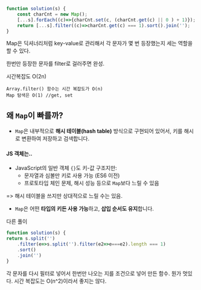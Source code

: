 ```js
function solution(s) {
    const charCnt = new Map();
    [...s].forEach((c)=>{charCnt.set(c, (charCnt.get(c) || 0 ) + 1)});
    return [...s].filter((c)=>charCnt.get(c) === 1).sort().join('');
}
```

Map은 딕셔너리처럼 key-value로 관리해서
각 문자가 몇 번 등장했는지 세는 역할을 할 수 있다.

한번만 등장한 문자를 filter로 걸러주면 완성.

시간복잡도 O(2n)
```
Array.filter() 함수는 시간 복잡도가 O(n)
Map 탐색은 O(1) //get, set
```

## 왜 `Map`이 빠를까?

- `Map`은 내부적으로 **해시 테이블(hash table)** 방식으로 구현되어 있어서, 키를 해시로 변환하여 저장하고 검색합니다.

#### JS 객체는..
- JavaScript의 일반 객체 `{}`도 키-값 구조지만:
    - 문자열과 심볼만 키로 사용 가능 (ES6 이전)
    - 프로토타입 체인 문제, 해시 성능 등으로 `Map`보다 느릴 수 있음

=> 해시 테이블을 쓰지만 상대적으로 느릴 수는 있음.

- `Map`은 어떤 **타입의 키든 사용 가능**하고, **삽입 순서도 유지**합니다.


다른 풀이
```js
function solution(s) {
return s.split('')
	.filter(e=>s.split('').filter(e2=>e===e2).length === 1)
	.sort()
	.join('')
}
```

각 문자를 다시 필터로 넣어서 한번만 나오는 지를 조건으로 넣어 만든 함수.
뭔가 멋있다. 시간 복잡도는 O(n^2)이라서 좋지는 않다.